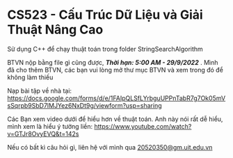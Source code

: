 # CS523 - Cấu Trúc Dữ Liệu và Giải Thuật Nâng Cao
Sử dụng C++ để chạy thuật toán trong folder StringSearchAlgorithm

BTVN nộp bằng file gì cũng được, *__Thời hạn: 5:00 AM  - 29/9/2022__* . Mình đã cho thêm BTVN, các bạn vui lòng mở thư mục BTVN và xem trong đó để không làm thiếu

Nạp bài tập về nhà tại: https://docs.google.com/forms/d/e/1FAIpQLSfLYrbguUPPnTabR7g7Ok05mVsSqrpb9SbD7lMJYez6NxDt9g/viewform?usp=sharing

Các Bạn xem video dưới để hiểu hơn về thuật toán. Anh này nói rất dễ hiểu, mình xem là hiểu ý tưởng liền:
https://www.youtube.com/watch?v=GTJr8OvyEVQ&t=142s

Nếu có bất kì câu hỏi gì, liên hệ với mình qua 20520350@gm.uit.edu.vn
